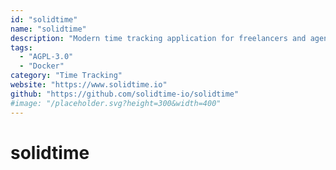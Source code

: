 ```yaml
---
id: "solidtime"
name: "solidtime"
description: "Modern time tracking application for freelancers and agencies."
tags:
  - "AGPL-3.0"
  - "Docker"
category: "Time Tracking"
website: "https://www.solidtime.io"
github: "https://github.com/solidtime-io/solidtime"
#image: "/placeholder.svg?height=300&width=400"
---
```


# solidtime
